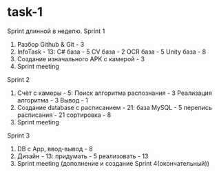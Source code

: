 # task-1
Sprint длинной в неделю.
Sprint 1
1. Разбор Github & Git - 3
2. InfoTask - 13:
	C# база - 5
	CV база - 2
	OCR база - 5
	Unity база - 8
3. Создание изначального APK с камерой - 3
4. Sprint meeting

Sprint 2
1. Счёт с камеры - 5:
	Поиск алгоритма распознания - 3
	Реализация алгоритма - 3
	Вывод - 1
2. Создание database с расписанием - 21:
	база MySQL - 5
	перепись расписания - 21
	сортировка - 8
3. Sprint meeting

Sprint 3
1. DB c App, ввод-вывод - 8
2. Дизайн - 13:
	придумать - 5
	реализовать - 13
3. Sprint meeting (дополнение и создание Sprint 4(окончательный))
	

